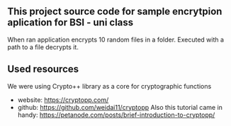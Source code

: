 ## This project source code for sample encrytpion aplication for BSI - uni class
When ran application encrypts 10 random files in a folder.
Executed with a path to a file decrypts it.

## Used resources
 We were using Crypto++ library as a core for cryptographic functions
 * website: https://cryptopp.com/
 * github: https://github.com/weidai11/cryptopp
 Also this tutorial came in handy: https://petanode.com/posts/brief-introduction-to-cryptopp/